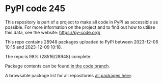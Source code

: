 # PyPI code 245

This repository is part of a project to make all code in PyPI as accessible as possible. For more information 
on the project and to find out how to utilise this data, see the website: https://py-code.org/

This repo contains 28948 packages uploaded to PyPI between 
2023-12-06 10:15 and 2023-12-09 10:18.

The repo is 98% (28516/28948) complete.

Package contents can be found [in the code branch](https://github.com/pypi-data/pypi-mirror-245/tree/code/packages).

A browsable package list for all repositories [all packages here](https://py-code.org/repositories/pypi-mirror-245).


